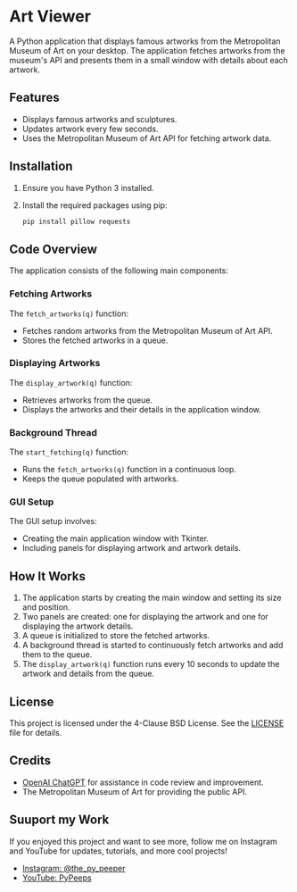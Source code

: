 # Art Viewer

A Python application that displays famous artworks from the Metropolitan Museum of Art on your desktop. The application fetches artworks from the museum's API and presents them in a small window with details about each artwork.

## Features

- Displays famous artworks and sculptures.
- Updates artwork every few seconds.
- Uses the Metropolitan Museum of Art API for fetching artwork data.

## Installation

1. Ensure you have Python 3 installed.
2. Install the required packages using pip:

    ```bash
    pip install pillow requests
    ```

## Code Overview

The application consists of the following main components:

### Fetching Artworks

The `fetch_artworks(q)` function:

- Fetches random artworks from the Metropolitan Museum of Art API.
- Stores the fetched artworks in a queue.

### Displaying Artworks

The `display_artwork(q)` function:

- Retrieves artworks from the queue.
- Displays the artworks and their details in the application window.

### Background Thread

The `start_fetching(q)` function:

- Runs the `fetch_artworks(q)` function in a continuous loop.
- Keeps the queue populated with artworks.

### GUI Setup

The GUI setup involves:

- Creating the main application window with Tkinter.
- Including panels for displaying artwork and artwork details.

## How It Works

1. The application starts by creating the main window and setting its size and position.
2. Two panels are created: one for displaying the artwork and one for displaying the artwork details.
3. A queue is initialized to store the fetched artworks.
4. A background thread is started to continuously fetch artworks and add them to the queue.
5. The `display_artwork(q)` function runs every 10 seconds to update the artwork and details from the queue.

## License

This project is licensed under the 4-Clause BSD License. See the [LICENSE](LICENSE) file for details.

## Credits

- [OpenAI ChatGPT](https://www.openai.com/chatgpt) for assistance in code review and improvement.
- The Metropolitan Museum of Art for providing the public API.


## Suuport my Work

If you enjoyed this project and want to see more, follow me on Instagram and YouTube for updates, tutorials, and more cool projects!

- [Instagram: @the_py_peeper](https://www.instagram.com/the_py_peeper)
- [YouTube: PyPeeps](https://www.youtube.com/@the_py_peeper01)
